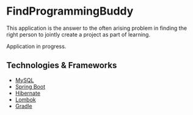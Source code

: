 # FindProgrammingBuddy

This application is the answer to the often arising problem in finding the right person to jointly create a project as part of learning.

Application in progress. 

## Technologies & Frameworks
- [MySQL](https://www.mysql.com)
- [Spring Boot](https://spring.io/projects/spring-boot)
- [Hibernate](http://hibernate.org/)
- [Lombok](https://projectlombok.org/)
- [Gradle](https://gradle.org/)
